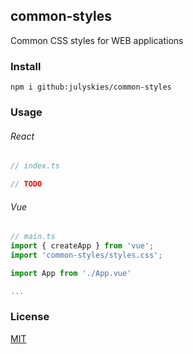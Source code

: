## common-styles

Common CSS styles for WEB applications

### Install

```shell script
npm i github:julyskies/common-styles
```

### Usage

###### React

```jsx
// index.ts

// TODO
```

###### Vue

```typescript
// main.ts
import { createApp } from 'vue';
import 'common-styles/styles.css';

import App from './App.vue'

...
```


### License

[MIT](./LICENSE.md)
